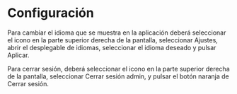 # Configuración

Para cambiar el idioma que se muestra en la aplicación deberá seleccionar el icono     en la parte superior derecha de la pantalla, seleccionar Ajustes, abrir el desplegable de idiomas, seleccionar el idioma deseado y pulsar Aplicar. 

Para cerrar sesión, deberá seleccionar el icono en la parte superior derecha de la pantalla, seleccionar Cerrar sesión admin, y pulsar el botón naranja de Cerrar sesión. 
    
